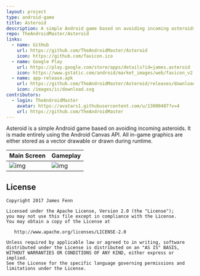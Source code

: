 ```yaml
---
layout: project
type: android-game
title: Asteroid
description: A simple Android game based on avoiding incoming asteroids
repo: TheAndroidMaster/Asteroid
links:
  - name: GitHub
    url: https://github.com/TheAndroidMaster/Asteroid
    icon: https://github.com/favicon.ico
  - name: Google Play
    url: https://play.google.com/store/apps/details?id=james.asteroid
    icon: https://www.gstatic.com/android/market_images/web/favicon_v2.ico
  - name: app-release.apk
    url: https://github.com/TheAndroidMaster/Asteroid/releases/download/v1.2/app-release.apk
    icon: /images/ic/download.svg
contributors:
  - login: TheAndroidMaster
    avatar: https://avatars1.githubusercontent.com/u/13000407?v=4
    url: https://github.com/TheAndroidMaster
---
```


Asteroid is a simple Android game based on avoiding incoming asteroids. It is made entirely using the Android Canvas API. All in-game graphics are either stored as a vector drawable or drawn during runtime.

|Main Screen|Gameplay|
|--------|--------|
|![img](https://theandroidmaster.github.io/apps/asteroid/images/main.png)|![img](https://theandroidmaster.github.io/apps/asteroid/images/gameplay.png)|

## License

```
Copyright 2017 James Fenn

Licensed under the Apache License, Version 2.0 (the "License");
you may not use this file except in compliance with the License.
You may obtain a copy of the License at

   http://www.apache.org/licenses/LICENSE-2.0

Unless required by applicable law or agreed to in writing, software
distributed under the License is distributed on an "AS IS" BASIS,
WITHOUT WARRANTIES OR CONDITIONS OF ANY KIND, either express or implied.
See the License for the specific language governing permissions and
limitations under the License.
```
